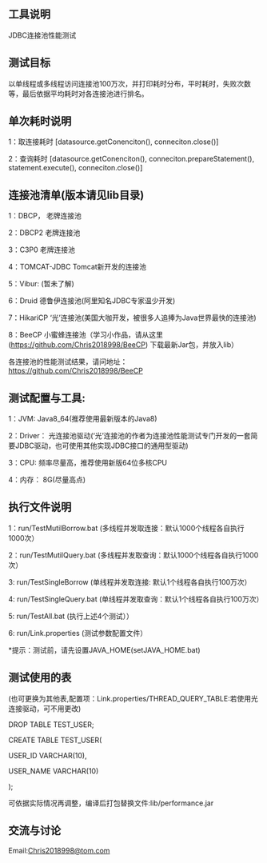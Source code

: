 工具说明
---
JDBC连接池性能测试

测试目标
---
以单线程或多线程访问连接池100万次，并打印耗时分布，平时耗时，失败次数等，最后依据平均耗时对各连接池进行排名。

单次耗时说明
---
1：取连接耗时 [datasource.getConenciton(), conneciton.close()]

2：查询耗时   [datasource.getConenciton(), conneciton.prepareStatement(), statement.execute(), conneciton.close()]

连接池清单(版本请见lib目录)
---
1：DBCP，       老牌连接池

2：DBCP2        老牌连接池

3：C3P0         老牌连接池

4：TOMCAT-JDBC  Tomcat新开发的连接池

5：Vibur:       (暂未了解)

6：Druid        德鲁伊连接池(阿里知名JDBC专家温少开发)

7：HikariCP    ‘光’连接池(美国大咖开发，被很多人追捧为Java世界最快的连接池)

8：BeeCP       小蜜蜂连接池（学习小作品，请从这里 (https://github.com/Chris2018998/BeeCP) 下载最新Jar包，并放入lib）

各连接池的性能测试结果，请问地址：https://github.com/Chris2018998/BeeCP


测试配置与工具:
---
1：JVM:     Java8_64(推荐使用最新版本的Java8)

2：Driver： 光连接池驱动(‘光’连接池的作者为连接池性能测试专门开发的一套简要JDBC驱动，也可使用其他实现JDBC接口的通用型驱动)    

3：CPU:     频率尽量高，推荐使用新版64位多核CPU

4：内存：    8G(尽量高点)


执行文件说明
---
1：run/TestMutilBorrow.bat  (多线程并发取连接：默认1000个线程各自执行1000次）

2：run/TestMutilQuery.bat   (多线程并发取查询：默认1000个线程各自执行1000次）

3: run/TestSingleBorrow     (单线程并发取连接: 默认1个线程各自执行100万次）

4: run/TestSingleQuery.bat  (单线程并发取查询：默认1个线程各自执行100万次）

5: run/TestAll.bat          (执行上述4个测试））

6: run/Link.properties      (测试参数配置文件）

*提示：测试前，请先设置JAVA_HOME(setJAVA_HOME.bat)

测试使用的表
---
(也可更换为其他表,配置项：Link.properties/THREAD_QUERY_TABLE:若使用光连接驱动，可不用更改)

DROP TABLE TEST_USER;

CREATE TABLE TEST_USER(

  USER_ID     VARCHAR(10),
  
  USER_NAME   VARCHAR(10)
  
);

可依据实际情况再调整，编译后打包替换文件:lib/performance.jar

交流与讨论
---

Email:Chris2018998@tom.com


